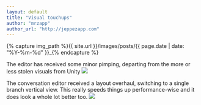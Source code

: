 ```yaml
---
layout: default
title: "Visual touchups"
author: "mrzapp"
author_url: "http://jeppezapp.com"
---
```

{% capture img_path %}{{ site.url }}/images/posts/{{ page.date | date: "%Y-%m-%d" }}_{% endcapture %}

The editor has received some minor pimping, departing from the more or less stolen visuals from Unity
<a data-lightbox="gallery" href="{{ img_path }}overhaul_main.jpg"><img src="{{ img_path }}overhaul_main.jpg" /></a>

The conversation editor received a layout overhaul, switching to a single branch vertical view. This really speeds things up performance-wise and it does look a whole lot better too.
<a data-lightbox="gallery" href="{{ img_path }}overhaul_convo.jpg"><img src="{{ img_path }}overhaul_convo.jpg" /></a>
